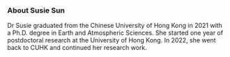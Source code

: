 ### About Susie Sun
Dr Susie graduated from the Chinese University of Hong Kong in 2021 with a Ph.D. degree in Earth and Atmospheric Sciences. She started one year of postdoctoral research at the University of Hong Kong. In 2022, she went back to CUHK and continued her research work.
